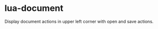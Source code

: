 lua-document
============

Display document actions in upper left corner with open and save actions.